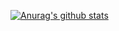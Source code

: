 [![Anurag's github stats](https://github-readme-stats.vercel.app/api?username=QinZXX&count_private=true&show_icons=true&theme=dark)](https://github.com/anuraghazra/github-readme-stats)
